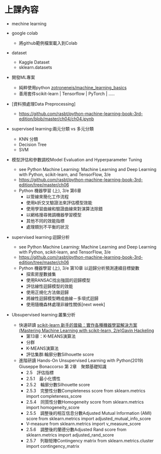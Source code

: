 # 上課內容

- mechine learning
- google colab
  - 將github範例檔案載入到Colab 
- dataset
  - Kaggle Dataset
  - sklearn.datasets
- 開發ML專案 
  - 純粹使用python [zotroneneis/machine_learning_basics](https://github.com/zotroneneis/machine_learning_basics) 
  - 善用套件scikit-learn | Tensorflow | PyTorch | .....
- [資料預處理Data Preprocessing]
  - https://github.com/rasbt/python-machine-learning-book-3rd-edition/blob/master/ch04/ch04.ipynb

- supervised learning:兩元分類 vs 多元分類
  - KNN 分類
  - Decision Tree
  - SVM

- 模型評估和參數調校Model Evaluation and Hyperparameter Tuning
  - see Python Machine Learning: Machine Learning and Deep Learning with Python, scikit-learn, and TensorFlow, 3/e
  - https://github.com/rasbt/python-machine-learning-book-3rd-edition/tree/master/ch06
  - Python 機器學習 (上), 3/e 第6章
    - 以管線來簡化工作流程
    - 使用k折交叉驗證法來評估模型效能
    - 使用學習曲線和驗證曲線來對演算法除錯
    - 以網格搜尋微調機器學習模型
    - 其他不同的效能指標
    - 處理類別不平衡的狀況
- supervised learning:迴歸分析
  - see Python Machine Learning: Machine Learning and Deep Learning with Python, scikit-learn, and TensorFlow, 3/e
  - https://github.com/rasbt/python-machine-learning-book-3rd-edition/tree/master/ch06
  - Python 機器學習 (上), 3/e 第10章 以迴歸分析預測連續目標變數
    - 探索房屋數據集
    - 使用RANSAC找出強固的迴歸模型
    - 評估線性迴歸模型的效能
    - 使用正規化方法做迴歸
    - 將線性迴歸模型轉成曲線－多項式迴歸
    - 使用隨機森林處理非線性關係[next week]
 - Ubsupervised learning:叢集分析
   - 快速研讀 [scikit-learn 新手的晉級：實作各種機器學習解決方案 (Mastering Machine Learning with scikit-learn, 2/e)Gavin Hackeling](https://www.tenlong.com.tw/products/9789864344840)
     - 第13章：K-MEANS演算法
     - 分群
     - K-MEANS演算法
     - 評估集群:輪廓分數Silhouette score
   - 進階研讀 Hands-On Unsupervised Learning with Python(2019) Giuseppe Bonaccorso 第 2章　聚類基礎知識
     - 2.5　評估指標
     - 2.5.1　最小化慣性
     - 2.5.2　輪廓分數Silhouette score
     - 2.5.3　完整性分數Completeness score    from sklearn.metrics import completeness_score
     - 2.5.4　同質性分數Homogeneity score    from sklearn.metrics import homogeneity_score
     - 2.5.5　調整後的相互信息分數Adjusted Mutual Information (AMI) score from sklearn.metrics import adjusted_mutual_info_score
     - V-measure  from sklearn.metrics import v_measure_score
     - 2.5.6　調整後的蘭德分數Adjusted Rand score from sklearn.metrics import adjusted_rand_score
     - 2.5.7　列聯矩陣Contingency matrix   from sklearn.metrics.cluster import contingency_matrix
